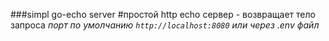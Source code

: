 ###simpl go-echo server
#простой http echo сервер - возвращает тело запроса
*порт по умолчанию ```http://localhost:8080```*
*или через .env файл*
